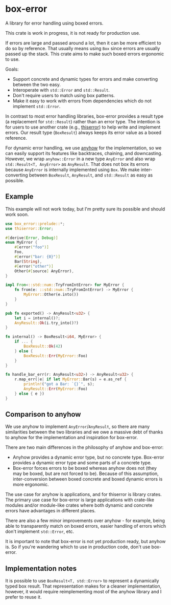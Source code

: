 # box-error

A library for error handling using boxed errors.

This crate is work in progress, it is not ready for production use.

If errors are large and passed around a lot, then it can be more efficient to do so by reference. That usually means using `Box` since errors are usually passed up the stack. This crate aims to make such boxed errors ergonomic to use.

Goals:

* Support concrete and dynamic types for errors and make converting between the two easy.
* Interoperate with `std::Error` and `std::Result`.
* Don't require users to match using box patterns.
* Make it easy to work with errors from dependencies which do not implement `std::Error`.

In contrast to most error handling libraries, box-error provides a result type (a replacement for `std::Result`) rather than an error type. The intention is for users to use another crate (e.g., [thiserror](https://github.com/dtolnay/thiserror)) to help write and implement errors. Our result type (`BoxResult`) always keeps its error value as a boxed reference.

For dynamic error handling, we use [anyhow](https://github.com/dtolnay/anyhow) for the implementation, so we can easily support its features like backtraces, chaining, and downcasting. However, we wrap `anyhow::Error` in a new type `AnyError` and also wrap `std::Result<T, AnyError>` as `AnyResult`. That does not box its errors because `AnyError` is internally implemented using `Box`. We make inter-converting between `BoxResult`, `AnyResult`, and `std::Result` as easy as possible.

## Example

This example will not work today, but I'm pretty sure its possible and should work soon.

```rust
use box_error::prelude::*;
use thiserror::Error;

#[derive(Error, Debug)]
enum MyError {
    #[error("foo")]
    Foo,
    #[error("bar: {0}")]
    Bar(String),
    #[error("other")]
    Other(#[source] AnyError),
}

impl From<::std::num::TryFromIntError> for MyError {
    fn from(e: ::std::num::TryFromIntError) -> MyError {
        MyError::Other(e.into())
    }
}

pub fn exported() -> AnyResult<u32> {
    let i = internal()?;
    AnyResult::Ok(i.try_into()?)
}

fn internal() -> BoxResult<i64, MyError> {
    if ... {
        BoxResult::Ok(42)
    } else {
        BoxResult::Err(MyError::Foo)
    }
}

fn handle_bar_err(r: AnyResult<u32>) -> AnyResult<u32> {
    r.map_err(|e| if let MyError::Bar(s) = e.as_ref {
        println!("got a Bar: `{}`", s);
        AnyResult::Err(MyError::Foo)
    } else { e })
}
```

## Comparison to anyhow

We use anyhow to implement `AnyError`/`AnyResult`, so there are many similarities between the two libraries and we owe a massive debt of thanks to anyhow for the implementation and inspiration for box-error.

There are two main differences in the philosophy of anyhow and box-error:

* Anyhow provides a dynamic error type, but no concrete type. Box-error provides a dynamic error type and some parts of a concrete type.
* Box-error forces errors to be boxed whereas anyhow does not (they may be boxed, but are not forced to be). Because of this assumption, inter-conversion between boxed concrete and boxed dynamic errors is more ergonomic.

The use case for anyhow is applications, and for thiserror is library crates. The primary use case for box-error is large applications with crate-like modules and/or module-like crates where both dynamic and concrete errors have advantages in different places.

There are also a few minor improvements over anyhow - for example, being able to transparently match on boxed errors, easier handling of errors which don't implement `std::Error`, etc.

It is important to note that box-error is not yet production ready, but anyhow is. So if you're wandering which to use in production code, don't use box-error.


## Implementation notes

It is possible to use `BoxResult<T, std::Error>` to represent a dynamically typed box result. That representation makes for a cleaner implementation, however, it would require reimplementing most of the anyhow library and I prefer to reuse it.


